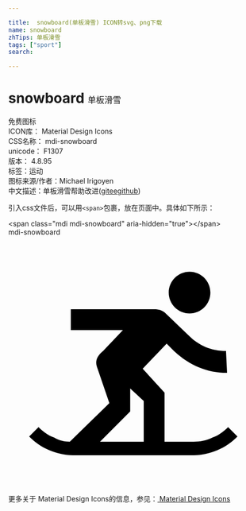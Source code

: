 ```yaml
---

title:  snowboard(单板滑雪) ICON转svg、png下载
name: snowboard
zhTips: 单板滑雪
tags: ["sport"]
search: 

---
```


# snowboard  <small style="font-size: 60%;font-weight: 100">单板滑雪</small>


<div class="detail-page">
<p>
<span><span class="badge-success badge">免费图标</span> </span>
<br/>
<span>
ICON库：
<span class="badge-secondary badge">Material Design Icons</span> 
</span>
<br/>
<span>
CSS名称：
<span class="badge-secondary badge">mdi-snowboard</span> 
</span>
<br/>
<span>
unicode：
<span class="badge-secondary badge">F1307</span> 
<copy-btn content='F1307' btn-title=""></copy-btn>
<copy-btn :content='String.fromCodePoint(parseInt("F1307", 16))' btn-title="复制U"></copy-btn>
</span>
<br/>
<span>
版本：
<span class="badge-secondary badge">4.8.95</span> 
</span><br/><span>标签：<span class="badge-light badge"><router-link to="/tags/sport.html">运动</router-link></span></span>
<br/>
<span>图标来源/作者：<span class="badge-light badge">Michael Irigoyen</span></span> 
<br/>
<span class="zh-detail">中文描述：<span class="badge-primary badge">单板滑雪</span><span class="help-link"><span>帮助改进</span>(<a href="https://gitee.com/liuwave/icon-helper/edit/master/json/material/snowboard.json" target="_blank" rel="noopener noreferrer">gitee</a><a href="https://github.com/liuwave/icon-helper/edit/master/json/material/snowboard.json" target="_blank" rel="noopener noreferrer">github</a></span>)</span><br/>
</p>
</div>
<div class="alert alert-dark">
  <i class="mdi mdi-snowboard mdi-48px"></i>
  <i class="mdi mdi-snowboard mdi-36px"></i>
  <i class="mdi mdi-snowboard mdi-24px"></i>
  <i class="mdi mdi-snowboard mdi-18px"></i>
</div>
<div>
  <p>引入css文件后，可以用<code>&lt;span&gt;</code>包裹，放在页面中。具体如下所示：    
  </p>
  <div class="alert alert-primary" style="font-size: 14px">
    &lt;span class="mdi mdi-snowboard" aria-hidden="true"&gt;&lt;/span&gt;
    <copy-btn content='<span class="mdi mdi-snowboard" aria-hidden="true"></span>'></copy-btn>
  </div>
  <div class="alert alert-secondary">
    <i class="mdi mdi-snowboard"
    style="font-size: 24px"
    aria-hidden="true"></i> mdi-snowboard
    <copy-btn content="mdi-snowboard" btn-title="复制图标名称"></copy-btn>
  </div>
</div>
<div id="svg" class="svg-wrap">
<svg xmlns="http://www.w3.org/2000/svg" viewBox="0 0 24 24"><path d="M15.4 5.4C15.4 4.3 16.3 3.4 17.4 3.4C18.5 3.4 19.4 4.3 19.4 5.4C19.4 6.5 18.5 7.4 17.4 7.4C16.3 7.4 15.4 6.5 15.4 5.4M22 19.2C21.4 19.8 20.8 20.2 20.1 20.5C19.4 20.8 18.6 21 17.8 21H6.2C5.4 21 4.6 20.8 3.9 20.5C3.2 20.2 2.6 19.8 2 19.2L2.9 18.3C3.3 18.7 3.8 19.1 4.4 19.3C4.9 19.6 5.4 19.7 5.9 19.7L9.7 16L8.5 12.5C8.3 11.9 8.6 11.4 9.1 11L11 9H6V7H14C14.5 7 14.7 7.1 15 7.3L17.3 9.5C18.3 10.5 19.5 11 20.9 11L21 13.1C19.1 13.1 17.4 12.4 15.9 11L15.2 10.3L12.9 12.7L15 15V19.7H17.8C18.4 19.7 19 19.6 19.6 19.3C20.2 19.1 20.7 18.7 21.1 18.3L22 19.2M8.8 19.7H13V15.8L11.7 14.6V16.8L8.8 19.7Z" /></svg>
</div>
<detail full-name='mdi-snowboard'></detail>
    
<div><p>更多关于 Material Design Icons的信息，参见：<a target="_blank" href="https://iconhelper.cn/material.html"> Material Design Icons</a>
</p></div>
